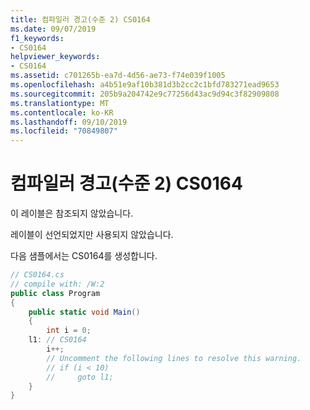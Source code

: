 ```yaml
---
title: 컴파일러 경고(수준 2) CS0164
ms.date: 09/07/2019
f1_keywords:
- CS0164
helpviewer_keywords:
- CS0164
ms.assetid: c701265b-ea7d-4d56-ae73-f74e039f1005
ms.openlocfilehash: a4b51e9af10b381d3b2cc2c1bfd783271ead9653
ms.sourcegitcommit: 205b9a204742e9c77256d43ac9d94c3f82909808
ms.translationtype: MT
ms.contentlocale: ko-KR
ms.lasthandoff: 09/10/2019
ms.locfileid: "70849807"
---
```

# <a name="compiler-warning-level-2-cs0164"></a>컴파일러 경고(수준 2) CS0164
이 레이블은 참조되지 않았습니다.

 레이블이 선언되었지만 사용되지 않았습니다.

 다음 샘플에서는 CS0164를 생성합니다.

```csharp
// CS0164.cs
// compile with: /W:2
public class Program
{
    public static void Main()
    {
        int i = 0;
    l1: // CS0164
        i++;
        // Uncomment the following lines to resolve this warning.
        // if (i < 10)
        //     goto l1;
    }
}
```
